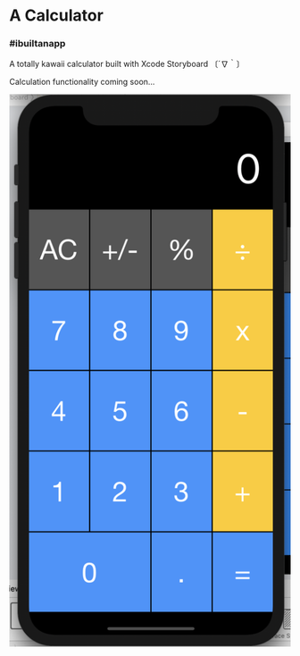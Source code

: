# A Calculator
### #ibuiltanapp

A totally kawaii calculator built with Xcode Storyboard 〔´∇｀〕

Calculation functionality coming soon...

![An image of the totally cool kawaii calculator](https://github.com/aminah-io/calculator/blob/master/calc-image.png)
